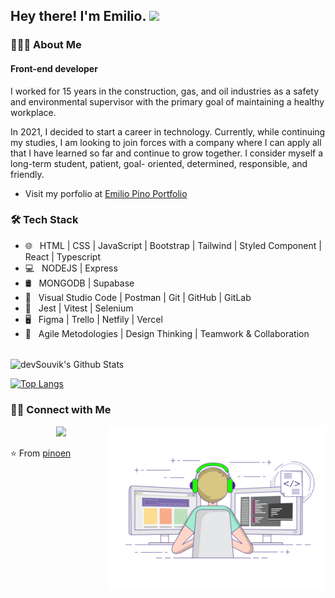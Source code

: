 <h2> Hey there! I'm Emilio. <img src="https://github.com/souvikguria98/souvikguria98/blob/master/Hi.gif" width="25"></h2>

<h3> 👨🏻‍💻 About Me </h3>
<h4>Front-end developer</h4>
<p>I worked for 15 years in the construction, gas, and oil industries as a
safety and environmental supervisor with the primary goal of
maintaining a healthy workplace.<p>
<p>In 2021, I decided to start a career
in technology. Currently, while continuing my studies, I am looking
to join forces with a company where I can apply all that I have
learned so far and continue to grow together. I consider myself a
long-term student, patient, goal- oriented, determined, responsible,
and friendly.</p>  

- Visit my porfolio at [Emilio Pino Portfolio](https://pinoen.github.io/cv-emilio-pino/)

<h3>🛠 Tech Stack</h3>

- 🌐 &nbsp;  HTML | CSS | JavaScript | Bootstrap | Tailwind | Styled Component | React | Typescript
- 💻 &nbsp; NODEJS | Express  
- 🛢 &nbsp; MONGODB | Supabase
- 🔧 &nbsp; Visual Studio Code | Postman | Git | GitHub | GitLab
- 🔧 &nbsp; Jest | Vitest | Selenium
- 🖥 &nbsp; Figma | Trello | Netfily | Vercel
- 🔧 &nbsp; Agile Metodologies | Design Thinking | Teamwork & Collaboration

<br>

<img align="center" src="https://github-readme-stats.vercel.app/api?username=pinoen&include_all_commits=true&count_private=true&show_icons=true&line_height=20&title_color=7A7ADB&icon_color=2234AE&text_color=D3D3D3&bg_color=0,000000,130F40" alt="devSouvik's Github Stats">

</br>

[![Top Langs](https://github-readme-stats.vercel.app/api/top-langs/?username=pinoen&layout=compact&text_color=daf7dc&bg_color=151515)](https://github.com/devSouvik/github-readme-stats)


<h3> 🤝🏻 Connect with Me </h3>

<p align="center">
&nbsp; <a href="https://www.linkedin.com/in/emiliopino/" target="_blank" rel="noopener noreferrer"><img src="https://img.icons8.com/plasticine/100/000000/linkedin.png" width="150" /></a>
  <a href="https://pinoen.github.io/cv-emilio-pino/#projects" target="_blank" rel="noopener noreferrer"><img align="right" alt="GIF" src="https://raw.githubusercontent.com/devSouvik/devSouvik/master/gif3.gif" width="350"/></a>
  
⭐️ From [pinoen](https://github.com/pinoen)

